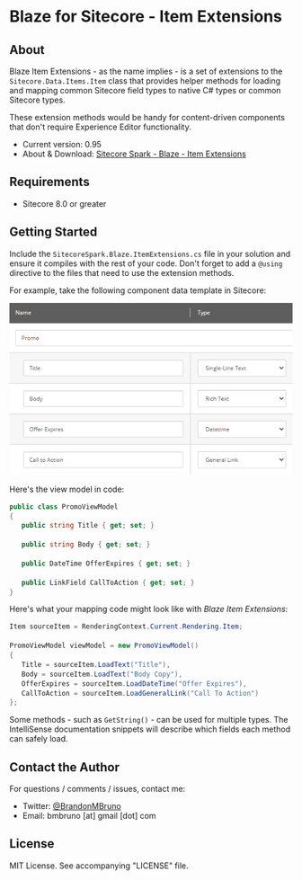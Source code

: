 # Blaze for Sitecore - Item Extensions

## About

Blaze Item Extensions - as the name implies - is a set of extensions to the `Sitecore.Data.Items.Item` class that provides helper methods for loading and mapping common Sitecore field types to native C# types or common Sitecore types.

These extension methods would be handy for content-driven components that don't require Experience Editor functionality.

* Current version: 0.95
* About & Download: [Sitecore Spark - Blaze - Item Extensions](https://github.com/bmbruno/SitecoreSpark.Blaze.ItemExtensions)

## Requirements

* Sitecore 8.0 or greater

## Getting Started

Include the `SitecoreSpark.Blaze.ItemExtensions.cs` file in your solution and ensure it compiles with the rest of your code. Don't forget to add a `@using` directive to the files that need to use the extension methods.

For example, take the following component data template in Sitecore:

![Image of component data template.](/images/template.png)

Here's the view model in code:

``` csharp
public class PromoViewModel
{
   public string Title { get; set; }

   public string Body { get; set; }

   public DateTime OfferExpires { get; set; }

   public LinkField CallToAction { get; set; }
}
```

Here's what your mapping code might look like with _Blaze Item Extensions_:

``` csharp
Item sourceItem = RenderingContext.Current.Rendering.Item;

PromoViewModel viewModel = new PromoViewModel()
{
   Title = sourceItem.LoadText("Title"),
   Body = sourceItem.LoadText("Body Copy"),
   OfferExpires = sourceItem.LoadDateTime("Offer Expires"),
   CallToAction = sourceItem.LoadGeneralLink("Call To Action")
};
```

Some methods - such as `GetString()` - can be used for multiple types. The IntelliSense documentation snippets will describe which fields each method can safely load.

## Contact the Author

For questions / comments / issues, contact me:
* Twitter: [@BrandonMBruno](https://www.twitter.com/BrandonMBruno)
* Email: bmbruno [at] gmail [dot] com
 
## License

MIT License. See accompanying "LICENSE" file.
